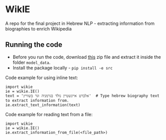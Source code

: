 # WikIE
A repo for the final project in Hebrew NLP - extracting information from biographies to enrich Wikipedia

## Running the code
* Before you run the code, download [this](https://drive.google.com/file/d/1MeP9ea7uq22vuMEUTUR4JS9ZB-5-Xqnd/view?usp=sharing) zip file and extract it inside the folder `model_data`.
* Install the package locally - `pip install -e src`

Code example for using inline text:
```
import wikie
ie = wikie.IE()
text = 'אלברט איינשטיין נולד בגרמניה וגר בשוויץ'  # Type hebrew biography text to extract information from.
ie.extract_text_information(text)
```

Code example for reading text from a file:
```
import wikie
ie = wikie.IE()
ie.extract_information_from_file(<file_path>)
```

